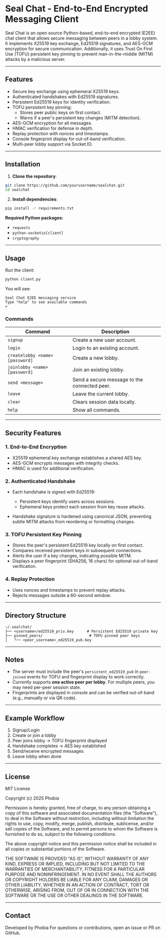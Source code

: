 # Seal Chat - End-to-End Encrypted Messaging Client

Seal Chat is an open source Python-based, end-to-end encrypted (E2EE) chat client that allows secure messaging between peers in a lobby system. It implements X25519 key exchange, Ed25519 signatures, and AES-GCM encryption for secure communication. Additionally, it uses Trust On First Use (TOFU) persistent key pinning to prevent man-in-the-middle (MITM) attacks by a malicious server.

---

## Features

- Secure key exchange using ephemeral X25519 keys.
- Authenticated handshakes with Ed25519 signatures.
- Persistent Ed25519 keys for identity verification.
- TOFU persistent key pinning:
  - Stores peer public keys on first contact.
  - Warns if a peer's persistent key changes (MITM detection).
- AES-GCM encryption for all messages.
- HMAC verification for defense in depth.
- Replay protection with nonces and timestamps.
- Console fingerprint display for out-of-band verification.
- Multi-peer lobby support via Socket.IO.

---

## Installation

1. **Clone the repository**:

```bash
git clone https://github.com/yourusername/sealchat.git
cd sealchat
```

2. **Install dependencies**:

```bash
pip install -r requirements.txt
```

**Required Python packages:**

- `requests`
- `python-socketio[client]`
- `cryptography`

---

## Usage

Run the client:

```bash
python client.py
```

You will see:

```
Seal Chat E2EE messaging service
Type "help" to see available commands
>
```

### Commands

| Command | Description |
|---------|-------------|
| `signup` | Create a new user account. |
| `login` | Login to an existing account. |
| `createlobby <name> [password]` | Create a new lobby. |
| `joinlobby <name> [password]` | Join an existing lobby. |
| `send <message>` | Send a secure message to the connected peer. |
| `leave` | Leave the current lobby. |
| `clear` | Clears session data locally. |
| `help` | Show all commands. |

---

## Security Features

### 1. End-to-End Encryption

- X25519 ephemeral key exchange establishes a shared AES key.
- AES-GCM encrypts messages with integrity checks.
- HMAC is used for additional verification.

### 2. Authenticated Handshake

- Each handshake is signed with Ed25519:
  - Persistent keys identify users across sessions.
  - Ephemeral keys protect each session from key reuse attacks.
  
- Handshake signature is hardened using canonical JSON, preventing subtle MITM attacks from reordering or formatting changes.

### 3. TOFU Persistent Key Pinning

- Stores the peer's persistent Ed25519 key locally on first contact.
- Compares received persistent keys in subsequent connections.
- Alerts the user if a key changes, indicating possible MITM.
- Displays a peer fingerprint (SHA256, 16 chars) for optional out-of-band verification.

### 4. Replay Protection

- Uses nonces and timestamps to prevent replay attacks.
- Rejects messages outside a 60-second window.

---

## Directory Structure

```
~/.sealchat/
├── <username>/ed25519_priv.key      # Persistent Ed25519 private key
├── pinned_peers/                     # TOFU pinned peer keys
│   └── <peer_username>_ed25519_pub.key
```

---

## Notes

- The server must include the peer's `persistent_ed25519_pub` in `peer-joined` events for TOFU and fingerprint display to work correctly.
- Currently supports **one active peer per lobby**. For multiple peers, you may need per-peer session state.
- Fingerprints are displayed in console and can be verified out-of-band (e.g., manually or via QR code).

---

## Example Workflow

1. Signup/Login
2. Create or join a lobby
3. Peer joins lobby → TOFU fingerprint displayed
4. Handshake completes → AES key established
5. Send/receive encrypted messages
6. Leave lobby when done

---

## License

MIT License

Copyright (c) 2025 Phobia

Permission is hereby granted, free of charge, to any person obtaining a copy
of this software and associated documentation files (the "Software"), to deal
in the Software without restriction, including without limitation the rights
to use, copy, modify, merge, publish, distribute, sublicense, and/or sell
copies of the Software, and to permit persons to whom the Software is
furnished to do so, subject to the following conditions:

The above copyright notice and this permission notice shall be included in all
copies or substantial portions of the Software.

THE SOFTWARE IS PROVIDED "AS IS", WITHOUT WARRANTY OF ANY KIND, EXPRESS OR
IMPLIED, INCLUDING BUT NOT LIMITED TO THE WARRANTIES OF MERCHANTABILITY,
FITNESS FOR A PARTICULAR PURPOSE AND NONINFRINGEMENT. IN NO EVENT SHALL THE
AUTHORS OR COPYRIGHT HOLDERS BE LIABLE FOR ANY CLAIM, DAMAGES OR OTHER
LIABILITY, WHETHER IN AN ACTION OF CONTRACT, TORT OR OTHERWISE, ARISING FROM,
OUT OF OR IN CONNECTION WITH THE SOFTWARE OR THE USE OR OTHER DEALINGS IN THE
SOFTWARE.


---

## Contact

Developed by Phobia 
For questions or contributions, open an issue or PR on GitHub.
